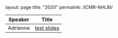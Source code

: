 layout: page
title: "2020"
permalink: /ICMR-NHLBI/

Speaker | Title
--------| -------------
Adrienne | [test slides](https://github.com/ACampbellWashburn/ICMR-NHLBI/tree/gh-pages/2020/BlankPresentation.pptx)
